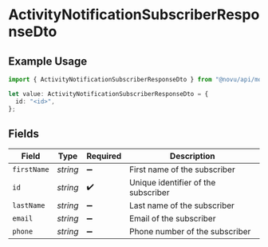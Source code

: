 # ActivityNotificationSubscriberResponseDto

## Example Usage

```typescript
import { ActivityNotificationSubscriberResponseDto } from "@novu/api/models/components";

let value: ActivityNotificationSubscriberResponseDto = {
  id: "<id>",
};
```

## Fields

| Field                               | Type                                | Required                            | Description                         |
| ----------------------------------- | ----------------------------------- | ----------------------------------- | ----------------------------------- |
| `firstName`                         | *string*                            | :heavy_minus_sign:                  | First name of the subscriber        |
| `id`                                | *string*                            | :heavy_check_mark:                  | Unique identifier of the subscriber |
| `lastName`                          | *string*                            | :heavy_minus_sign:                  | Last name of the subscriber         |
| `email`                             | *string*                            | :heavy_minus_sign:                  | Email of the subscriber             |
| `phone`                             | *string*                            | :heavy_minus_sign:                  | Phone number of the subscriber      |